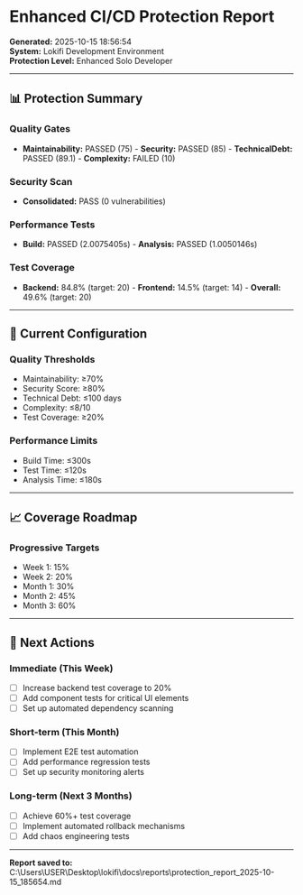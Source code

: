 # Enhanced CI/CD Protection Report

**Generated:** 2025-10-15 18:56:54  
**System:** Lokifi Development Environment  
**Protection Level:** Enhanced Solo Developer

---

## 📊 Protection Summary

### Quality Gates
- **Maintainability:** PASSED (75) - **Security:** PASSED (85) - **TechnicalDebt:** PASSED (89.1) - **Complexity:** FAILED (10)

### Security Scan
- **Consolidated:** PASS (0 vulnerabilities)

### Performance Tests
- **Build:** PASSED (2.0075405s) - **Analysis:** PASSED (1.0050146s)

### Test Coverage
- **Backend:** 84.8% (target: 20) - **Frontend:** 14.5% (target: 14) - **Overall:** 49.6% (target: 20)

---

## 🎯 Current Configuration

### Quality Thresholds
- Maintainability: ≥70%
- Security Score: ≥80%
- Technical Debt: ≤100 days
- Complexity: ≤8/10
- Test Coverage: ≥20%

### Performance Limits
- Build Time: ≤300s
- Test Time: ≤120s
- Analysis Time: ≤180s

---

## 📈 Coverage Roadmap

### Progressive Targets
- Week 1: 15%
- Week 2: 20%
- Month 1: 30%
- Month 2: 45%
- Month 3: 60%

---

## 🚀 Next Actions

### Immediate (This Week)
- [ ] Increase backend test coverage to 20%
- [ ] Add component tests for critical UI elements
- [ ] Set up automated dependency scanning

### Short-term (This Month)
- [ ] Implement E2E test automation
- [ ] Add performance regression tests
- [ ] Set up security monitoring alerts

### Long-term (Next 3 Months)
- [ ] Achieve 60%+ test coverage
- [ ] Implement automated rollback mechanisms
- [ ] Add chaos engineering tests

---

**Report saved to:** C:\Users\USER\Desktop\lokifi\docs\reports\protection_report_2025-10-15_185654.md
